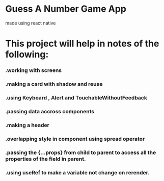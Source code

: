 # Guess A Number Game App

made using react native

# This project will help in notes of the following:

### .working with screens

### .making a card with shadow and reuse

### .using Keyboard , Alert and TouchableWithoutFeedback

### .passing data accross components

### .making a header

### .overlapping style in component using spread operator

### .passing the {...props} from child to parent to access all the properties of the field in parent.

### .using useRef to make a variable not change on rerender.
